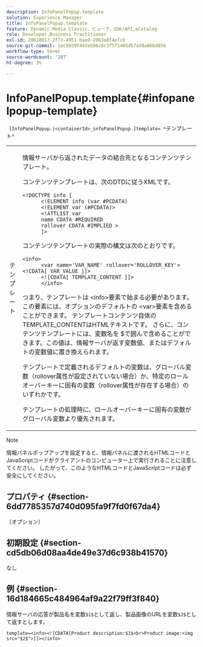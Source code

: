 ```yaml
---
description: InfoPanelPopup.template
solution: Experience Manager
title: InfoPanelPopup.template
feature: Dynamic Media Classic，ビューア，SDK/API,eCatalog
role: Developer,Business Practitioner
exl-id: 20618017-2f73-4951-baa9-2063a0f4efcb
source-git-commit: 1ec8b59f442eb96c6c3f5f1405d57a38a86bd056
workflow-type: tm+mt
source-wordcount: '207'
ht-degree: 3%

---
```


# InfoPanelPopup.template{#infopanelpopup-template}

` [InfoPanelPopup.|<containerId>_infoPanelPopup.]template= *`テンプレート`*`

<table id="table_A6B1B446A7AE4A4A8B552C07EC88E518"> 
 <tbody> 
  <tr> 
   <td> <p> <span class="codeph"><span class="varname"> テンプレート</span></span> </p> </td> 
   <td> <p>情報サーバから返されたデータの結合先となるコンテンツテンプレート。 </p> <p>コンテンツテンプレートは、次のDTDに従うXMLです。 </p> <p> <code>&lt;!DOCTYPE&nbsp;info&nbsp;[
      &lt;!ELEMENT&nbsp;info&nbsp;(var&nbsp;#PCDATA)
      &lt;!ELEMENT&nbsp;var&nbsp;(#PCDATA)&gt;
      &lt;!ATTLIST&nbsp;var&nbsp;
      name&nbsp;CDATA&nbsp;#REQUIRED
      rollover&nbsp;CDATA&nbsp;#IMPLIED&nbsp;&gt;
      ]&gt;</code> </p> <p>コンテンツテンプレートの実際の構文は次のとおりです。 </p> <p> <code>&lt;info&gt;
      &lt;var&nbsp;name='VAR_NAME'&nbsp;rollover='ROLLOVER_KEY'&gt;&lt;!CDATA[&nbsp;VAR_VALUE&nbsp;]]&gt;
      &lt;![CDATA[&nbsp;TEMPLATE_CONTENT&nbsp;]]&gt;
      &lt;/info&gt;</code> </p> <p>つまり、テンプレートは<span class="codeph"> &lt;info&gt;</span>要素で始まる必要があります。この要素には、オプションのデフォルトの<span class="codeph"> &lt;var&gt;</span>要素を含めることができます。 テンプレートコンテンツ自体の<span class="codeph"> TEMPLATE_CONTENT</span>はHTMLテキストです。 さらに、コンテンツテンプレートには、変数名を<span class="codeph"> $</span>で囲んで含めることができます。この値は、情報サーバが返す変数値、またはデフォルトの変数値に置き換えられます。 </p> <p>テンプレートで定義されるデフォルトの変数は、グローバル変数（rollover属性が設定されていない場合）か、特定のロールオーバーキーに固有の変数（rollover属性が存在する場合）のいずれかです。 </p> <p>テンプレートの処理時に、ロールオーバーキーに固有の変数がグローバル変数より優先されます。 </p> </td> 
  </tr> 
 </tbody> 
</table>

>[!NOTE]
>
>情報パネルポップアップを設定すると、情報パネルに渡されるHTMLコードとJavaScriptコードがクライアントのコンピューター上で実行されることに注意してください。 したがって、このようなHTMLコードとJavaScriptコードは必ず安全にしてください。

## プロパティ {#section-6dd7785357d740d095fa9f7fd0f67da4}

（オプション）

## 初期設定 {#section-cd5db06d08aa4de49e37d6c938b41570}

なし

## 例 {#section-16d184665c484964af9a22f79ff3f840}

情報サーバの応答が製品名を変数`$1$`として返し、製品画像のURLを変数`$2$`として返すとします。

`template=<info><![CDATA[Product description:$1$<br>Product image:<img src="$2$">]]></info>`
